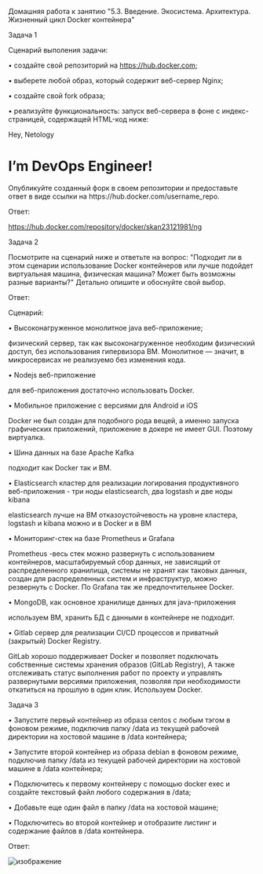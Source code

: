 Домашняя работа к занятию "5.3. Введение. Экосистема. Архитектура. Жизненный цикл Docker контейнера"

Задача 1

Сценарий выполения задачи:

• создайте свой репозиторий на https://hub.docker.com; 

• выберете любой образ, который содержит веб-сервер Nginx;

• создайте свой fork образа;

• реализуйте функциональность: запуск веб-сервера в фоне с индекс-страницей, содержащей HTML-код ниже: 
<html>
<head>
Hey, Netology
</head>
<body>
<h1>I’m DevOps Engineer!</h1>
</body>
</html>
Опубликуйте созданный форк в своем репозитории и предоставьте ответ в виде ссылки на https://hub.docker.com/username_repo.

Ответ: 

https://hub.docker.com/repository/docker/skan23121981/ng












Задача 2

Посмотрите на сценарий ниже и ответьте на вопрос: "Подходит ли в этом сценарии использование Docker контейнеров или лучше подойдет виртуальная машина, физическая машина? Может быть возможны разные варианты?"
Детально опишите и обоснуйте свой выбор.

Ответ:


Сценарий:

• Высоконагруженное монолитное java веб-приложение;

физический сервер, так как  высоконагруженное необходим физический доступ, без использования гипервизора ВМ. Монолитное — значит, в микросервисах не реализуемо без изменения кода.
    
• Nodejs веб-приложение
    
для веб-приложения достаточно использовать Docker.

• Мобильное приложение c версиями для Android и iOS

Docker не был создан для подобного рода вещей, а именно запуска графических приложений, приложение в докере не имеет GUI. Поэтому виртуалка.

• Шина данных на базе Apache Kafka

 подходит как Docker так и ВМ.
 
• Elasticsearch кластер для реализации логирования продуктивного веб-приложения - три ноды elasticsearch, два logstash и две ноды kibana
     
 elasticsearch лучше на ВМ отказоустойчевость на уровне кластера, 
      logstash и kibana можно и в Docker и в ВМ
       
• Мониторинг-стек на базе Prometheus и Grafana

 Prometheus -весь стек можно развернуть с использованием контейнеров, масштабируемый сбор данных, не зависящий от распределенного хранилища, системы не хранят как таковых данных, создан для распределенных систем и инфраструктур, можно резвернуть с Docker. По Grafana так же предпочтительнее Docker. 
 
• MongoDB, как основное хранилище данных для java-приложения

 используем ВМ, хранить БД с данными в контейнере не подходит.
      
• Gitlab сервер для реализации CI/CD процессов и приватный (закрытый) Docker Registry.

 GitLab хорошо поддерживает Docker и позволяет подключать собственные системы хранения образов (GitLab Registry), А также отслеживать статус выполнения работ по проекту и управлять развернутыми версиями приложения, позволяя при необходимости откатиться на прошлую в один клик. Используем Docker.                                  
      
 Задача 3
       
• Запустите первый контейнер из образа centos c любым тэгом в фоновом режиме, подключив папку /data из текущей рабочей директории на хостовой машине в /data контейнера; 

• Запустите второй контейнер из образа debian в фоновом режиме, подключив папку /data из текущей рабочей директории на хостовой машине в /data контейнера; 

• Подключитесь к первому контейнеру с помощью docker exec и создайте текстовый файл любого содержания в /data; 

• Добавьте еще один файл в папку /data на хостовой машине; 

• Подключитесь во второй контейнер и отобразите листинг и содержание файлов в /data контейнера. 
     
Ответ: 
      
   ![изображение](https://user-images.githubusercontent.com/91260493/153066093-e2f4acf6-3ab4-4876-9568-661e89b59a41.png)
   

